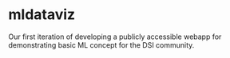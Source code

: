 # mldataviz
Our first iteration of developing a publicly accessible webapp for demonstrating basic ML concept for the DSI community.
